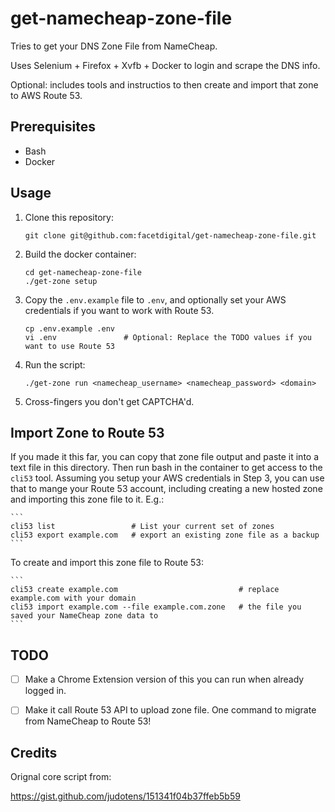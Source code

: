 # get-namecheap-zone-file

Tries to get your DNS Zone File from NameCheap.

Uses Selenium + Firefox + Xvfb + Docker to login and scrape the DNS info.

Optional: includes tools and instructios to then create and import that zone to AWS Route 53.

## Prerequisites

  * Bash
  * Docker


## Usage

1. Clone this repository:

    ```
    git clone git@github.com:facetdigital/get-namecheap-zone-file.git
    ```

2. Build the docker container:

    ```
    cd get-namecheap-zone-file
    ./get-zone setup
    ```

3. Copy the `.env.example` file to `.env`, and optionally set your AWS credentials if you want to work with Route 53.

    ```
    cp .env.example .env
    vi .env               # Optional: Replace the TODO values if you want to use Route 53
    ```

4. Run the script:

    ```
    ./get-zone run <namecheap_username> <namecheap_password> <domain>
    ```

5. Cross-fingers you don't get CAPTCHA'd.


## Import Zone to Route 53

If you made it this far, you can copy that zone file output and paste it into a text file in this directory. Then run bash in the container to get access to the `cli53` tool. Assuming you setup your AWS credentials in Step 3, you can use that to mange your Route 53 account, including creating a new hosted zone and importing this zone file to it. E.g.:

    ```
    cli53 list                 # List your current set of zones
    cli53 export example.com   # export an existing zone file as a backup
    ```

To create and import this zone file to Route 53:

    ```
    cli53 create example.com                           # replace example.com with your domain
    cli53 import example.com --file example.com.zone   # the file you saved your NameCheap zone data to
    ```

## TODO

  * [ ] Make a Chrome Extension version of this you can run when already logged in.
  * [ ] Make it call Route 53 API to upload zone file. One command to migrate from NameCheap to Route 53!


## Credits

Orignal core script from:

https://gist.github.com/judotens/151341f04b37ffeb5b59
